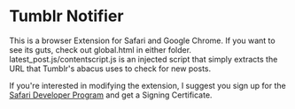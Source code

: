 Tumblr Notifier
================

This is a browser Extension for Safari and Google Chrome.
If you want to see its guts, check out global.html in either folder.
latest_post.js/contentscript.js is an injected script that simply extracts the URL that Tumblr's abacus uses to check for new posts.

If you're interested in modifying the extension, I suggest you sign up for the [Safari Developer Program](http://developer.apple.com/safari/) and get a Signing Certificate.
